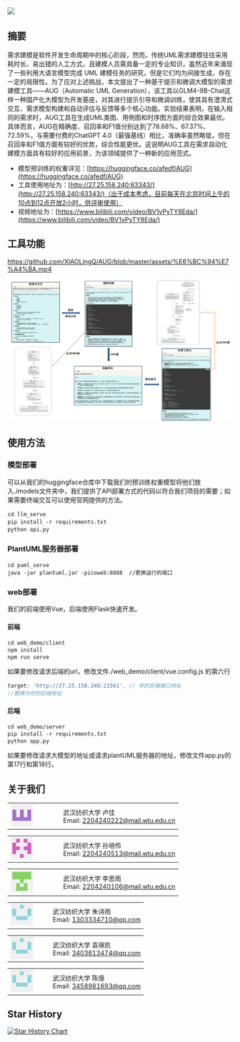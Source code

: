 <img src="./assets/系统框架.jpeg">

## 摘要

需求建模是软件开发生命周期中的核心阶段，然而，传统UML需求建模往往采用耗时长、易出错的人工方式，且建模人员需具备一定的专业知识，虽然近年来涌现了一些利用大语言模型完成 UML 建模任务的研究，但是它们均为间接生成，存在一定的局限性。为了应对上述挑战，本文提出了一种基于提示和微调大模型的需求建模工具——AUG（Automatic UML Generation），该工具以GLM4-9B-Chat这样一种国产化大模型为开发基座，对其进行提示引导和微调训练，使其具有澄清式交互、需求模型构建和自动评估与反馈等多个核心功能。实验结果表明，在输入相同的需求时，AUG工具在生成UML类图、用例图和时序图方面的综合效果最优。具体而言，AUG在精确度、召回率和F1值分别达到了78.68%、67.37%、72.59%，与需要付费的ChatGPT 4.0（最强基线）相比，准确率虽然略低，但在召回率和F1值方面有较好的优势，综合性能更优。这说明AUG工具在需求自动化建模方面具有较好的应用前景，为该领域提供了一种新的应用范式。
- 模型预训练的权重详见：[https://huggingface.co/afedf/AUG](https://huggingface.co/afedf/AUG)
- 工具使用地址为：[http://27.25.158.240:63343/](http://27.25.158.240:63343/)（出于成本考虑，目前每天在北京时间上午的10点到12点开放2小时，供评审使用）
- 视频地址为：[https://www.bilibili.com/video/BV1vPyTY8Eda/](https://www.bilibili.com/video/BV1vPyTY8Eda/)

## 工具功能
https://github.com/XIAOLingQ/AUG/blob/master/assets/%E6%BC%94%E7%A4%BA.mp4

<img src="./assets/图片1.jpg">

## 使用方法

### 模型部署

可以从我们的huggingface仓库中下载我们的预训练权重模型将他们放入./models文件夹中，我们提供了API部署方式的代码以符合我们项目的需要；如果需要终端交互可以使用官网提供的方法。

```1
cd llm_serve
pip install -r requirements.txt
python api.py
```

### PlantUML服务器部署

```puml
cd puml_serve
java -jar plantuml.jar -picoweb:8888  //更换运行的端口
```

### web部署

我们的前端使用Vue，后端使用Flask快速开发。

#### 前端

```client
cd web_demo/client
npm install
npm run serve
```

如果要修改请求后端的url，修改文件./web_demo/client/vue.config.js 的第六行

```vue.config.js
target: 'http://27.25.158.240:21561', // 你的后端接口地址
//替换为你的后端地址
```

#### 后端

```serve
cd web_demo/server
pip install -r requirements.txt
python app.py
```

如果要修改请求大模型的地址或请求plantUML服务器的地址，修改文件app.py的第17行和第18行。

## 关于我们

<table>
  <tr>
    <td style="width: 30%;">
      <img src="./assets/about/lj.png">
    </td>
    <td style="vertical-align: middle; padding-left: 10px;">
      武汉纺织大学 卢佳<br>
      Email: <a href="mailto:2204240222@mail.wtu.edu.cn">2204240222@mail.wtu.edu.cn</a>
    </td>
  </tr>
</table>
<table>
  <tr>
    <td style="width: 30%;">
      <img src="./assets/about/spl.png">
    </td>
    <td style="vertical-align: middle; padding-left: 10px;">
      武汉纺织大学 孙培伶<br>
      Email: <a href="mailto:2204240513@mail.wtu.edu.cn">2204240513@mail.wtu.edu.cn</a>
    </td>
  </tr>
</table>
<table>
  <tr>
    <td style="width: 30%;">
      <img src="./assets/about/lsy.png">
    </td>
    <td style="vertical-align: middle; padding-left: 10px;">
      武汉纺织大学 李思雨<br>
      Email: <a href="mailto:2204240106@mail.wtu.edu.cn">2204240106@mail.wtu.edu.cn</a>
    </td>
  </tr>
</table>
<table>
  <tr>
    <td style="width: 30%;">
      <img src="./assets/about/zsy.png">
    </td>
    <td style="vertical-align: middle; padding-left: 10px;">
      武汉纺织大学 朱诗雨<br>
      Email: <a href="mailto:1303334710@qq.com">1303334710@qq.com</a>
    </td>
  </tr>
</table>
<table>
  <tr>
    <td style="width: 30%;">
      <img src="./assets/about/zsy.png">
    </td>
    <td style="vertical-align: middle; padding-left: 10px;">
      武汉纺织大学 袁瑛凯<br>
      Email: <a href="mailto:3403613474@qq.com">3403613474@qq.com</a>
    </td>
  </tr>
</table>
<table>
  <tr>
    <td style="width: 30%;">
      <img src="./assets/about/zsy.png">
    </td>
    <td style="vertical-align: middle; padding-left: 10px;">
      武汉纺织大学 陈億<br>
      Email: <a href="mailto:3458981693@qq.com">3458981693@qq.com</a>
    </td>
  </tr>
</table>

## Star History

[![Star History Chart](https://api.star-history.com/svg?repos=XIAOLingQ/AUG&type=Date)](https://star-history.com/#XIAOLingQ/AUG&Date)
